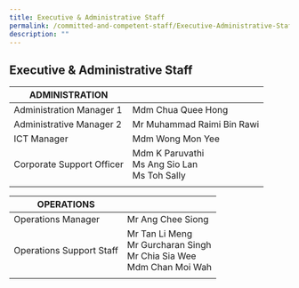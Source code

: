 ```yaml
---
title: Executive & Administrative Staff
permalink: /committed-and-competent-staff/Executive-Administrative-Staff/
description: ""
---
```

## Executive & Administrative Staff

| ADMINISTRATION | | 
| -------- | -------- | 
| Administration Manager 1 | Mdm Chua Quee Hong| 
|Administrative Manager 2|Mr Muhammad Raimi Bin Rawi|
|ICT Manager|Mdm Wong Mon Yee|
|Corporate Support Officer|Mdm K Paruvathi <br>Ms Ang Sio Lan<br>Ms Toh Sally|
|||


| OPERATIONS|  | 
| -------- | -------- |
| Operations Manager  |Mr Ang Chee Siong  |
|Operations Support Staff|Mr Tan Li Meng <br> Mr Gurcharan Singh <br> Mr Chia Sia Wee <br> Mdm Chan Moi Wah|
|||